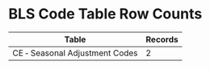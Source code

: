 # BLS Code Table Row Counts

| Table | Records |
|-------|---------|
| CE ‑ Seasonal Adjustment Codes | 2 |
